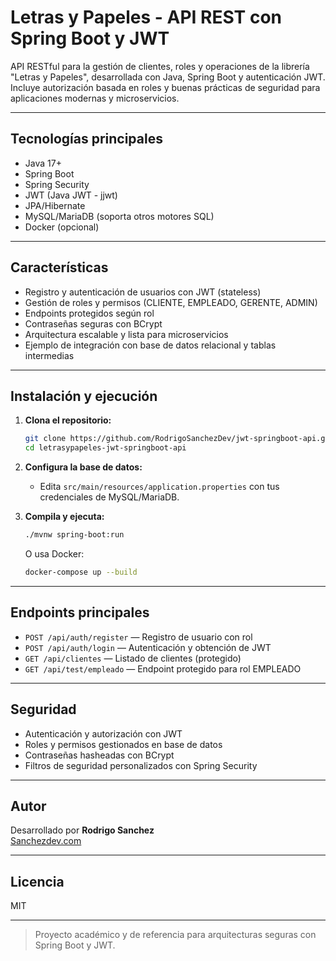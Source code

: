 # Letras y Papeles - API REST con Spring Boot y JWT

API RESTful para la gestión de clientes, roles y operaciones de la librería "Letras y Papeles", desarrollada con Java, Spring Boot y autenticación JWT.  
Incluye autorización basada en roles y buenas prácticas de seguridad para aplicaciones modernas y microservicios.

---

## Tecnologías principales

- Java 17+
- Spring Boot
- Spring Security
- JWT (Java JWT - jjwt)
- JPA/Hibernate
- MySQL/MariaDB (soporta otros motores SQL)
- Docker (opcional)

---

## Características

- Registro y autenticación de usuarios con JWT (stateless)
- Gestión de roles y permisos (CLIENTE, EMPLEADO, GERENTE, ADMIN)
- Endpoints protegidos según rol
- Contraseñas seguras con BCrypt
- Arquitectura escalable y lista para microservicios
- Ejemplo de integración con base de datos relacional y tablas intermedias

---

## Instalación y ejecución

1. **Clona el repositorio:**
   ```bash
   git clone https://github.com/RodrigoSanchezDev/jwt-springboot-api.git
   cd letrasypapeles-jwt-springboot-api
   ```

2. **Configura la base de datos:**
   - Edita `src/main/resources/application.properties` con tus credenciales de MySQL/MariaDB.

3. **Compila y ejecuta:**
   ```bash
   ./mvnw spring-boot:run
   ```

   O usa Docker:
   ```bash
   docker-compose up --build
   ```

---

## Endpoints principales

- `POST /api/auth/register` — Registro de usuario con rol
- `POST /api/auth/login` — Autenticación y obtención de JWT
- `GET /api/clientes` — Listado de clientes (protegido)
- `GET /api/test/empleado` — Endpoint protegido para rol EMPLEADO

---

## Seguridad

- Autenticación y autorización con JWT
- Roles y permisos gestionados en base de datos
- Contraseñas hasheadas con BCrypt
- Filtros de seguridad personalizados con Spring Security

---

## Autor

Desarrollado por **Rodrigo Sanchez**  
[Sanchezdev.com](https://sanchezdev.com)

---

## Licencia

MIT

---

> Proyecto académico y de referencia para arquitecturas seguras con Spring Boot y JWT.
